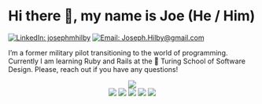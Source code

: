 # Hi there <span class="wave">👋</span>, my name is Joe (He / Him)
[![LinkedIn: josephmhilby][linkedin-badge]][LinkedIn]
[![Email: Joseph.Hilby@gmail.com][gmail-badge]][gmail]<br>

I’m a former military pilot transitioning to the world of programming. Currently I am learning Ruby and Rails at the 🏫 Turing School of Software Design. Please, reach out if you have any questions!

  <div align="center"> 
    <img src="https://github-readme-stats.vercel.app/api?username=josephhilby&show_icons=true"><br>
    <img src="https://img.shields.io/badge/Ruby-CC342D?style=for-the-badge&logo=ruby&logoColor=white"> 
    <img src="https://img.shields.io/badge/Ruby_on_Rails-CC0000?style=for-the-badge&logo=ruby-on-rails&logoColor=white"> 
    <img src="https://img.shields.io/badge/HTML5-E34F26?style=for-the-badge&logo=html5&logoColor=white"> 
    <img src="https://img.shields.io/badge/CSS3-1572B6?style=for-the-badge&logo=css3&logoColor=white"> 
    <img src="https://img.shields.io/badge/Python-FFD43B?style=for-the-badge&logo=python&logoColor=blue"> 
  </div> 

<!-- LINKS AND BADGES -->
[GitHub]: https://github.com/josephhilby
[gmail]: mailto:Joseph.Hilby@gmail.com
[LinkedIn]: https://www.linkedin.com/in/josephmhilby/
[github-follow-badge]: https://img.shields.io/github/followers/josephhilby?label=follow&style=social
[gmail-badge]: https://img.shields.io/badge/gmail-Joseph.Hilby@gmail.com-green?style=flat&logo=gmail&logoColor=white&color=white&labelColor=EA4335
[linkedin-badge]: https://img.shields.io/badge/Joseph--Hilby-%23OpenToWork-green?style=flat&logo=Linkedin&logoColor=white&color=success&labelColor=0A66C2
[ruby]: https://img.shields.io/badge/Ruby-CC342D?style=for-the-badge&logo=ruby&logoColor=white
[ruby-rails]: https://img.shields.io/badge/Ruby_on_Rails-CC0000?style=for-the-badge&logo=ruby-on-rails&logoColor=white
[HTML5]: https://img.shields.io/badge/HTML5-E34F26?style=for-the-badge&logo=html5&logoColor=white
[CSS3]: https://img.shields.io/badge/CSS3-1572B6?style=for-the-badge&logo=css3&logoColor=white
[python]: https://img.shields.io/badge/Python-FFD43B?style=for-the-badge&logo=python&logoColor=blue

<!----
[<img src='https://cdn.jsdelivr.net/npm/simple-icons@3.0.1/icons/linkedin.svg' alt='linkedin' height='40'>](https://www.linkedin.com/in/josephmhilby/) [<img src='https://cdn.jsdelivr.net/npm/simple-icons@3.0.1/icons/gmail.svg' alt='gmail' height='40'>](mailto:joseph.hilby@gmail.com) [<img src='https://cdn.jsdelivr.net/npm/simple-icons@3.0.1/icons/github.svg' alt='github' height='40'>](https://github.com/josephhilby) 

[![LinkedIn: josephmhilby][linkedin-badge]][LinkedIn]
[![Email: Joseph.Hilby@gmail.com][gmail-badge]][gmail]
[![GitHub: josephhilby][github-follow-badge]][GitHub]

badges from https://github.com/alexandresanlim/Badges4-README.md-Profile

<style>
  .wave {
    animation-name: wave-animation;
    animation-duration: 2.5s;
    animation-iteration-count: infinite;
    transform-origin: 70% 70%;
    display: inline-block;
  }
  @keyframes wave {
    0% { transform: rotate( 0.0deg) }
   10% { transform: rotate(14.0deg) }  /* The following five values can be played with to make the waving more or less extreme */
   20% { transform: rotate(-8.0deg) }
   30% { transform: rotate(14.0deg) }
   40% { transform: rotate(-4.0deg) }
   50% { transform: rotate(10.0deg) }
   60% { transform: rotate( 0.0deg) }  /* Reset for the last half to pause */
  100% { transform: rotate( 0.0deg) }
</style>
